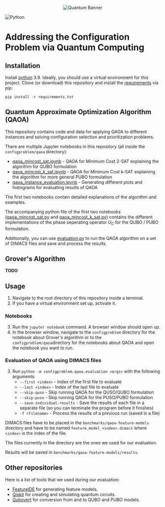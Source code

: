 <p align="center">
<img src="https://user-images.githubusercontent.com/263321/180779012-f2cad23b-0e27-4b78-a2e6-00426cf38e5f.png" alt="Quantum Banner">
</p>

![Python](https://img.shields.io/badge/python-3670A0?style=for-the-badge&logo=python&logoColor=ffdd54)

# Addressing the Configuration Problem via Quantum Computing

## Installation

Install [python](https://www.python.org/downloads/) 3.9. Ideally, you should use a virtual environment for this project.
Clone (or download) this repository and install the [requirements](requirements.txt) via pip:

```
pip install -r requirements.txt
```

## Quantum Approximate Optimization Algorithm (QAOA)

This repository contains code and data for applying QAOA to different instances 
and solving configuration selection and prioritization problems.

There are multiple Jupyter notebooks in this repository (all inside the `configproblem/qaoa` directory):

- [qaoa_mincost_sat.ipynb](configproblem/qaoa/qaoa_mincost_sat.py) - QAOA for Minimum Cost 2-SAT explaining the algorithm for QUBO formulation
- [qaoa_mincost_k_sat.ipynb](configproblem/qaoa/qaoa_mincost_k_sat.ipynb) - QAOA for Minimum Cost k-SAT explaining the algorithm for more general PUBO formulation
- [qaoa_instance_evaluation.ipynb](configproblem/qaoa/qaoa_instance_evaluation.ipynb) - Generating different plots and histograms for evaluating results of QAOA

The first two notebooks contain detailed explanations of the algorithm and examples.

The accompanying python file of the first two notebooks
([qaoa_mincost_sat.py](configproblem/qaoa/qaoa_mincost_sat.py) and [qaoa_mincost_k_sat.py](configproblem/qaoa/qaoa_mincost_k_sat.py))
contains the different implementations of the phase seperating operator $U_C$ for the QUBO / PUBO formulation.

Additionally, you can use [evaluation.py](configproblem/qaoa/evaluation.py) 
to run the QAOA algorithm on a set of DIMACS files and save and process the results.

## Grover's Algorithm

**TODO**

## Usage

1. Navigate to the root directory of this repository inside a terminal.
2. If you have a virtual environment set up, activate it.

### Notebooks

3. Run the `jupyter notebook` command. A browser window should open up.
4. In the browser window, navigate to the `configproblem` directory for the notebook about Grover's algorithm 
   or to the `configproblem/qaoa`directory for the notebooks about QAOA
   and open the notebook you want to run.

### Evaluation of QAOA using DIMACS files

3. Run `python -m configproblem.qaoa.evaluation <args>` with the following arguments:
   - `--first <index>` - Index of the first file to evaluate
   - `--last <index>` - Index of the last file to evaluate
   - `--skip-quso` - Skip running QAOA for the QUSO/QUBO formulation
   - `--skip-puso` - Skip running QAOA for the PUSO/PUBO formulation
   - `--save-individual-results` - Save the results of each file in a separate file 
      (so you can terminate the program before it finishes)
   - `-f <filename>` - Process the results of a previous run (saved in a file)

DIMACS files have to be placed in the `benchmarks/qaoa-feature-models` directory
and have to be named `feature_model_<index>.dimacs` where `<index>` is the index of the file.

The files currently in the directory are the ones we used for our evaluation.

Results will be saved in `benchmarks/qaoa-feature-models/results`.
    

## Other repositories

Here is a list of tools that we used during our evaluation:

- [FeatureIDE](https://github.com/FeatureIDE/FeatureIDE) for generating feature models.
- [Qiskit](https://github.com/Qiskit) for creating and simulating quantum circuits.
- [Qubovert](https://github.com/jtiosue/qubovert) for conversion from and to QUBO and PUBO models.